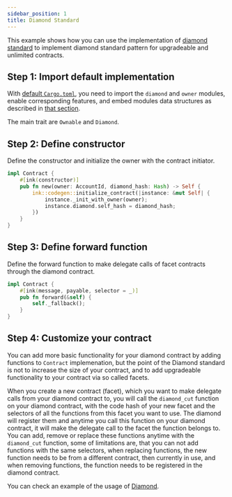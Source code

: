 ```yaml
---
sidebar_position: 1
title: Diamond Standard
---
```


This example shows how you can use the implementation of [diamond standard](https://github.com/Supercolony-net/openbrush-contracts/tree/main/contracts/src/upgradeability/diamond) to implement diamond standard pattern for upgradeable and unlimited contracts.

## Step 1: Import default implementation

With [default `Cargo.toml`](/smart-contracts/overview#the-default-toml-of-your-project-with-openbrush),
you need to import the `diamond` and `owner` modules, enable corresponding features, and embed modules data structures
as described in [that section](/smart-contracts/overview#reuse-implementation-of-traits-from-openbrush).

The main trait are `Ownable` and `Diamond`.

## Step 2: Define constructor

Define the constructor and initialize the owner with the contract initiator.

```rust
impl Contract {
    #[ink(constructor)]
    pub fn new(owner: AccountId, diamond_hash: Hash) -> Self {
        ink::codegen::initialize_contract(|instance: &mut Self| {
            instance._init_with_owner(owner);
            instance.diamond.self_hash = diamond_hash;
        })
    }
}
```

## Step 3: Define forward function

Define the forward function to make delegate calls of facet contracts through the diamond contract.

```rust
impl Contract {
    #[ink(message, payable, selector = _)]
    pub fn forward(&self) {
        self._fallback();
    }
}
```

## Step 4: Customize your contract

You can add more basic functionality for your diamond contract by adding functions to `Contract` implemenation, 
but the point of the Diamond standard is not to increase the size of your contract, 
and to add upgradeable functionality to your contract via so called facets.

When you create a new contract (facet), which you want to make delegate calls from your 
diamond contract to, you will call the `diamond_cut` function on your diamond contract, 
with the code hash of your new facet and the selectors of all the functions from this 
facet you want to use. The diamond will register them and anytime you call this function 
on your diamond contract, it will make the delegate call to the facet the function belongs to. 
You can add, remove or replace these functions anytime with the `diamond_cut` function, 
some of limitations are, that you can not add functions with the same selectors, 
when replacing functions, the new function needs to be from a different contract, 
then currently in use, and when removing functions, the function needs to be registered in the diamond contract.

You can check an example of the usage of [Diamond](https://github.com/Supercolony-net/openbrush-contracts/tree/main/examples/diamond).

